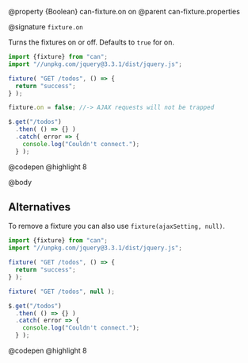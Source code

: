 @property {Boolean} can-fixture.on on
@parent can-fixture.properties

@signature `fixture.on`

  Turns the fixtures on or off. Defaults to `true` for on.

  ```js
  import {fixture} from "can";
  import "//unpkg.com/jquery@3.3.1/dist/jquery.js";

  fixture( "GET /todos", () => {
    return "success";
  } );

  fixture.on = false; //-> AJAX requests will not be trapped

  $.get("/todos")
    .then( () => {} )
    .catch( error => {
      console.log("Couldn't connect.");
    } );
  ```
  @codepen
  @highlight 8

@body

## Alternatives

To remove a fixture you can also use `fixture(ajaxSetting, null)`.

```js
import {fixture} from "can";
import "//unpkg.com/jquery@3.3.1/dist/jquery.js";

fixture( "GET /todos", () => {
  return "success";
} );

fixture( "GET /todos", null );

$.get("/todos")
  .then( () => {} )
  .catch( error => {
    console.log("Couldn't connect.");
  } );
```
@codepen
@highlight 8


